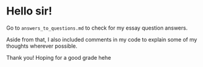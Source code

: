 # Hello sir!

Go to `answers_to_questions.md` to check for my essay question answers.

Aside from that, I also included comments in my code to explain some of my thoughts wherever possible.

Thank you! Hoping for a good grade hehe
